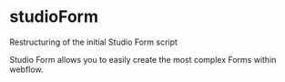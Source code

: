 # studioForm
Restructuring of the initial Studio Form script

Studio Form allows you to easily create the most complex Forms within webflow.
